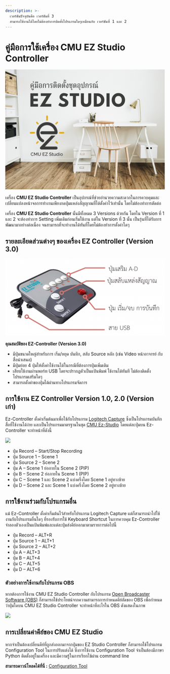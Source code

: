 ```yaml
---
description: >-
  เวอร์ชันปัจจุบันคือ เวอร์ชันที่ 3
  สามารถใช้งานได้โดยไม่ต้องทำการติดตั้งโปรแกรมใดๆเหมือนกับ เวอร์ชันที่ 1 และ 2
---
```


# คู่มือการใช้เครื่อง CMU EZ Studio Controller

![](<../../.gitbook/assets/1 (1).png>)

เครื่อง **CMU EZ Studio Controller** เป็นอุปกรณ์ที่ช่วยอำนวยความสะดวกในการควบคุมและเปลี่ยนแปลงหน้าจอการทำงานเพียงกดปุ่มแหล่งสัญญาณที่ได้ตั้งค่าไว้เท่านั้น โดยไม่ต้องทำการตัดต่อ&#x20;

เครื่อง **CMU EZ Studio Controller** นั้นมีทั้งหมด 3 Versions ด้วยกัน โดยใน Version ที่ 1 และ 2 จะต้องทำการ Setting เพิ่มเติมก่อนเริ่มใช้งาน แต่ใน Version ที่ 3 นั้น เป็นรุ่นที่ได้รับการพัฒนามาอย่างต่อเนื่อง จนสามารถที่จะทำงานได้ทันที่โดยไม่ต้องทำการตั้งค่าใดๆ&#x20;

## รายละเอียดส่วนต่างๆ ของเครื่อง **EZ Controller (Version 3.0)**

![](<../../.gitbook/assets/image (40).png>)

**คุณสมบัติของ EZ-Controller (Version 3.0)**

* มีปุ่มขนาดใหญ่สำหรับการ เริ่ม/หยุด บันทึก, สลับ Source หลัก (เช่น Video หน้าอาจารย์ กับ สื่อนำเสนอ)
* มีปุ่มย่อย 4 ปุ่มให้ตั้งค่าใช้งานได้ในกรณีที่ต้องการปุ่มเพิ่มเติม
* เสียบใช้งานผ่านพอร์ท USB โดยจะปรากฏตัวเป็นแป้นพิมพ์ ใช้งานได้ทันที ไม่ต้องติดตั้งโปรแกรมเสริมใดๆ
* สามารถตั้งค่าของปุ่มได้ผ่านทางโปรแกรมจัดการ

## การใช้งาน  EZ Controller Version 1.0, 2.0 (Version เก่า)

&#x20;         Ez-Controller ตั้งค่าเริ่มต้นมาเพื่อใช้กับโปรแกรม [Logitech Capture](https://www.logitech.com/th-th/product/capture) ซึ่งเป็นโปรแกรมบันทึกสื่อที่ใช้งานได้ง่าย และเป็นโปรแกรมมาตรฐานในชุด [CMU Ez-Studio](https://tlic.cmu.ac.th/cmuezstudio/)  โดยแต่ละปุ่มบน Ez-Controller จะทำหน้าที่ดังนี้

![](https://tlic.cmu.ac.th/wp-content/uploads/2020/05/ez\_studio\_v3-logi-capture-mapping-808x1024.png)

* ปุ่ม Record – Start/Stop Recording
* ปุ่ม Source 1 – Scene 1
* ปุ่ม Source 2 – Scene 2
* ปุ่ม A – Scene 1 ย่อภายใน Scene 2 (PIP)
* ปุ่ม B – Scene 2 ย่อภายใน Scene 1 (PIP)
* ปุ่ม C – Scene 1 และ Scene 2 แบ่งครึ่งโดย Scene 1 อยู่ทางซ้าย
* ปุ่ม D – Scene 2 และ Scene 1 แบ่งครึ่งโดย Scene 2 อยู่ทางซ้าย

## การใช้งานร่วมกับโปรแกรมอื่น

&#x20;         แม้ Ez-Controller ตั้งค่าเริ่มต้นไว้สำหรับโปรแกรม Logitech Capture แต่ก็สามารถนำไปใช้งานกับโปรแกรมอื่นใดๆ ที่รองรับการใช้ Keyboard Shortcut ในการควบคุม Ez-Controller จำลองตัวเองเป็นแป้นพิมพ์และแต่ละปุ่มส่งคีย์ออกมาตามรายการต่อไปนี้

* ปุ่ม Record – ALT+R
* ปุ่ม Source 1 – ALT+1
* ปุ่ม Source 2 – ALT+2
* ปุ่ม A – ALT+3
* ปุ่ม B – ALT+4
* ปุ่ม C – ALT+5
* ปุ่ม D – ALT+6

### ตัวอย่างการใช้งานกับโปรแกรม OBS

&#x20;         หากต้องการใช้งาน CMU EZ Studio Controller กับโปรแกรม [Open Broadcaster Software (OBS)](https://obsproject.com) ก็สามารถใช้ประโยชน์จากความสามารถการกำหนดคีย์ลัดของ OBS เพื่อกำหนดว่าปุ่มใดบน CMU EZ Studio Controller จะทำหน้าที่อะไรใน OBS ดังแสดงในภาพ

![](https://tlic.cmu.ac.th/wp-content/uploads/2020/05/obs-shortcut-keys.png)

## การเปลี่ยนค่าคีย์ของ CMU EZ Studio

&#x20;         หากจำเป็นต้องเปลี่ยนคีย์ที่ถูกส่งออกมาจากปุ่มของ EZ Studio Controller ก็สามารถใช้โปรแกรม Configuration Tool ในการปรับแต่งได้  ซึ่งการใช้งาน Configuration Tool จำเป็นต้องมีภาษา Python  ติดตั้งอยู่ในเครื่อง และมีความรู้ในการเรียกใช้ผ่าน command line

**สามารถดาวน์โหลดได้ที่นี่ :** [Configuration Tool ](https://o365cmu-my.sharepoint.com/personal/arnan\_s\_cmu\_ac\_th1/\_layouts/15/onedrive.aspx?id=%2Fpersonal%2Farnan%5Fs%5Fcmu%5Fac%5Fth1%2FDocuments%2FITSC%2FTLIC%2FEz%20Studio%2Fconfig%20tool%2Fconfig%2Dtool%2Epy\&parent=%2Fpersonal%2Farnan%5Fs%5Fcmu%5Fac%5Fth1%2FDocuments%2FITSC%2FTLIC%2FEz%20Studio%2Fconfig%20tool\&originalPath=aHR0cHM6Ly9vMzY1Y211LW15LnNoYXJlcG9pbnQuY29tLzp1Oi9nL3BlcnNvbmFsL2FybmFuX3NfY211X2FjX3RoMS9FZmF0ZnFRaF9VdE9yb1JXVFNVSy1YVUJfakg5UlJabDRCdk5ERHRlc0Z0QVp3P3J0aW1lPV9kS283TzdzMkVn)
